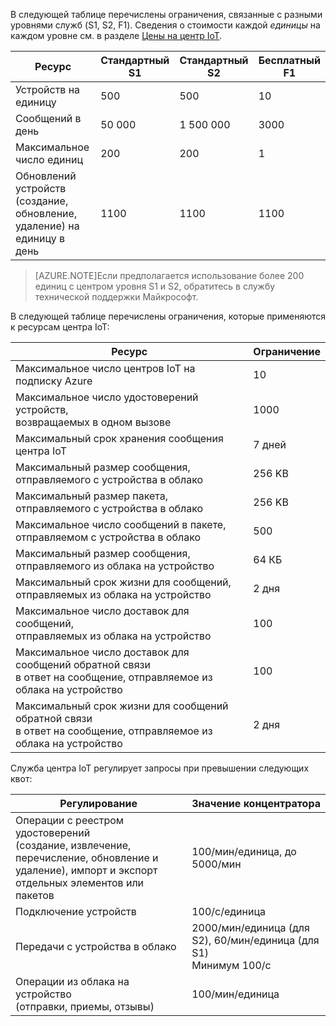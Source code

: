 В следующей таблице перечислены ограничения, связанные с разными уровнями служб (S1, S2, F1). Сведения о стоимости каждой *единицы* на каждом уровне см. в разделе [Цены на центр IoT](http://azure.microsoft.com/pricing/details/iot-hub/).

| Ресурс | Стандартный S1 | Стандартный S2 | Бесплатный F1 |
| -------- | ----------- | ----------- | ------- |
| Устройств на единицу | 500 | 500 | 10 |
| Сообщений в день | 50 000 | 1 500 000 | 3000 |
| Максимальное число единиц | 200 | 200 | 1 |
| Обновлений устройств (создание, обновление, <br/> удаление) на единицу в день | 1100 | 1100 | 1100 |

> [AZURE.NOTE]Если предполагается использование более 200 единиц с центром уровня S1 и S2, обратитесь в службу технической поддержки Майкрософт.

В следующей таблице перечислены ограничения, которые применяются к ресурсам центра IoT:

| Ресурс | Ограничение |
| -------- | ----- |
| Максимальное число центров IoT на подписку Azure | 10 |
| Максимальное число удостоверений устройств,<br/> возвращаемых в одном вызове | 1000 |
| Максимальный срок хранения сообщения центра IoT | 7 дней |
| Максимальный размер сообщения, отправляемого с устройства в облако | 256 KB |
| Максимальный размер пакета, отправляемого с устройства в облако | 256 KB |
| Максимальное число сообщений в пакете, отправляемом с устройства в облако | 500 |
| Максимальный размер сообщения, отправляемого из облака на устройство | 64 КБ |
| Максимальный срок жизни для сообщений, отправляемых из облака на устройство | 2 дня |
| Максимальное число доставок для сообщений, <br/> отправляемых из облака на устройство | 100 |
| Максимальное число доставок для сообщений обратной связи <br/> в ответ на сообщение, отправляемое из облака на устройство | 100 |
| Максимальный срок жизни для сообщений обратной связи <br/> в ответ на сообщение, отправляемое из облака на устройство | 2 дня |

Служба центра IoT регулирует запросы при превышении следующих квот:

| Регулирование | Значение концентратора |
| -------- | ------------- |
| Операции с реестром удостоверений <br/>(создание, извлечение, перечисление, обновление и удаление), импорт и экспорт <br/> отдельных элементов или пакетов | 100/мин/единица, до 5000/мин |
| Подключение устройств | 100/с/единица |
| Передачи с устройства в облако | 2000/мин/единица (для S2), 60/мин/единица (для S1) <br/> Минимум 100/с |
| Операции из облака на устройство <br/> (отправки, приемы, отзывы) | 100/мин/единица |

<!---HONumber=Nov15_HO2-->